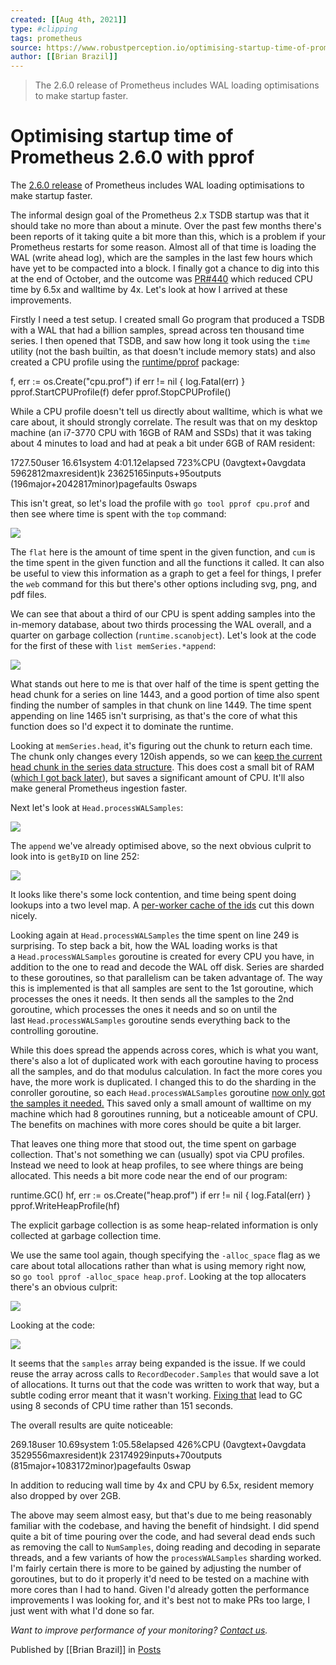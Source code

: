 ```yaml
---
created: [[Aug 4th, 2021]]
type: #clipping
tags: prometheus 
source: https://www.robustperception.io/optimising-startup-time-of-prometheus-2-6-0-with-pprof
author: [[Brian Brazil]] 
---
```

> The 2.6.0 release of Prometheus includes WAL loading optimisations to make startup faster.

# Optimising startup time of Prometheus 2.6.0 with pprof


The [2.6.0 release](https://www.robustperception.io/new-features-in-prometheus-2-6-0) of Prometheus includes WAL loading optimisations to make startup faster.

The informal design goal of the Prometheus 2.x TSDB startup was that it should take no more than about a minute. Over the past few months there's been reports of it taking quite a bit more than this, which is a problem if your Prometheus restarts for some reason. Almost all of that time is loading the WAL (write ahead log), which are the samples in the last few hours which have yet to be compacted into a block. I finally got a chance to dig into this at the end of October, and the outcome was [PR#440](https://github.com/prometheus/tsdb/pull/440) which reduced CPU time by 6.5x and walltime by 4x. Let's look at how I arrived at these improvements.

Firstly I need a test setup. I created small Go program that produced a TSDB with a WAL that had a billion samples, spread across ten thousand time series. I then opened that TSDB, and saw how long it took using the `time` utility (not the bash builtin, as that doesn't include memory stats) and also created a CPU profile using the [runtime/pprof](https://golang.org/pkg/runtime/pprof/) package:

f, err := os.Create("cpu.prof")
if err != nil {
  log.Fatal(err)
}
pprof.StartCPUProfile(f)
defer pprof.StopCPUProfile()

While a CPU profile doesn't tell us directly about walltime, which is what we care about, it should strongly correlate. The result was that on my desktop machine (an i7-3770 CPU with 16GB of RAM and SSDs) that it was taking about 4 minutes to load and had at peak a bit under 6GB of RAM resident:

1727.50user 16.61system 4:01.12elapsed 723%CPU (0avgtext+0avgdata 5962812maxresident)k
23625165inputs+95outputs (196major+2042817minor)pagefaults 0swaps

This isn't great, so let's load the profile with `go tool pprof cpu.prof` and then see where time is spent with the `top` command:

[![](https://www.robustperception.io/wp-content/uploads/2019/01/Screenshot_2019-01-02_16-05-35.png)](https://www.robustperception.io/wp-content/uploads/2019/01/Screenshot_2019-01-02_16-05-35.png)

The `flat` here is the amount of time spent in the given function, and `cum` is the time spent in the given function and all the functions it called. It can also be useful to view this information as a graph to get a feel for things, I prefer the `web` command for this but there's other options including svg, png, and pdf files.

We can see that about a third of our CPU is spent adding samples into the in-memory database, about two thirds processing the WAL overall, and a quarter on garbage collection (`runtime.scanobject`). Let's look at the code for the first of these with `list memSeries.*append`:

[![](https://www.robustperception.io/wp-content/uploads/2019/01/Screenshot_2019-01-02_16-03-40.png)](https://www.robustperception.io/wp-content/uploads/2019/01/Screenshot_2019-01-02_16-03-40.png)

What stands out here to me is that over half of the time is spent getting the head chunk for a series on line 1443, and a good portion of time also spent finding the number of samples in that chunk on line 1449. The time spent appending on line 1465 isn't surprising, as that's the core of what this function does so I'd expect it to dominate the runtime.

Looking at `memSeries.head`, it's figuring out the chunk to return each time. The chunk only changes every 120ish appends, so we can [keep the current head chunk in the series data structure](https://github.com/prometheus/tsdb/pull/440/commits/a64b0d51c4da614efb493627a7b5425bc65c6769). This does cost a small bit of RAM ([which I got back later](https://github.com/prometheus/tsdb/commit/910f3021b054c52cb8bde1ab1964eae3eceb84fd)), but saves a significant amount of CPU. It'll also make general Prometheus ingestion faster.

Next let's look at `Head.processWALSamples`:

[![](https://www.robustperception.io/wp-content/uploads/2019/01/Screenshot_2019-01-02_16-21-29.png)](https://www.robustperception.io/wp-content/uploads/2019/01/Screenshot_2019-01-02_16-21-29.png)

The `append` we've already optimised above, so the next obvious culprit to look into is `getByID` on line 252:

[![](https://www.robustperception.io/wp-content/uploads/2019/01/Screenshot_2019-01-02_16-23-49.png)](https://www.robustperception.io/wp-content/uploads/2019/01/Screenshot_2019-01-02_16-23-49.png)

It looks like there's some lock contention, and time being spent doing lookups into a two level map. A [per-worker cache of the ids](https://github.com/prometheus/tsdb/pull/440/commits/d8c8e4e6e4f690c0bd7c165f7b9718fce58c165a) cut this down nicely.

Looking again at `Head.processWALSamples` the time spent on line 249 is surprising. To step back a bit, how the WAL loading works is that a `Head.processWALSamples` goroutine is created for every CPU you have, in addition to the one to read and decode the WAL off disk. Series are sharded to these goroutines, so that parallelism can be taken advantage of. The way this is implemented is that all samples are sent to the 1st goroutine, which processes the ones it needs. It then sends all the samples to the 2nd goroutine, which processes the ones it needs and so on until the last `Head.processWALSamples` goroutine sends everything back to the controlling goroutine.

While this does spread the appends across cores, which is what you want, there's also a lot of duplicated work with each goroutine having to process all the samples, and do that modulus calculation. In fact the more cores you have, the more work is duplicated. I changed this to do the sharding in the conroller goroutine, so each `Head.processWALSamples` goroutine [now only got the samples it needed.](https://github.com/prometheus/tsdb/pull/440/commits/c7e7fd355e524e4212851000f1673b853fb0f3c2) This saved only a small amount of walltime on my machine which had 8 goroutines running, but a noticeable amount of CPU. The benefits on machines with more cores should be quite a bit larger.

That leaves one thing more that stood out, the time spent on garbage collection. That's not something we can (usually) spot via CPU profiles. Instead we need to look at heap profiles, to see where things are being allocated. This needs a bit more code near the end of our program:

runtime.GC()
hf, err := os.Create("heap.prof")
if err != nil {
  log.Fatal(err)
}
pprof.WriteHeapProfile(hf)

The explicit garbage collection is as some heap-related information is only collected at garbage collection time.

We use the same tool again, though specifying the `-alloc_space` flag as we care about total allocations rather than what is using memory right now, so `go tool pprof -alloc_space heap.prof`. Looking at the top allocaters there's an obvious culprit:

[![](https://www.robustperception.io/wp-content/uploads/2019/01/Screenshot_2019-01-02_17-01-38.png)](https://www.robustperception.io/wp-content/uploads/2019/01/Screenshot_2019-01-02_17-01-38.png)

Looking at the code:

[![](https://www.robustperception.io/wp-content/uploads/2019/01/Screenshot_2019-01-02_17-04-15.png)](https://www.robustperception.io/wp-content/uploads/2019/01/Screenshot_2019-01-02_17-04-15.png)

It seems that the `samples` array being expanded is the issue. If we could reuse the array across calls to `RecordDecoder.Samples` that would save a lot of allocations. It turns out that the code was written to work that way, but a subtle coding error meant that it wasn't working. [Fixing that](https://github.com/prometheus/tsdb/pull/440/commits/f0e79ec264b69dd286840af349ffd8546b03e444) lead to GC using 8 seconds of CPU time rather than 151 seconds.

The overall results are quite noticeable:

269.18user 10.69system 1:05.58elapsed 426%CPU (0avgtext+0avgdata 3529556maxresident)k
23174929inputs+70outputs (815major+1083172minor)pagefaults 0swap

In addition to reducing wall time by 4x and CPU by 6.5x, resident memory also dropped by over 2GB.

The above may seem almost easy, but that's due to me being reasonably familiar with the codebase, and having the benefit of hindsight. I did spend quite a bit of time pouring over the code, and had several dead ends such as removing the call to `NumSamples`, doing reading and decoding in separate threads, and a few variants of how the `processWALSamples` sharding worked. I'm fairly certain there is more to be gained by adjusting the number of goroutines, but to do it properly it'd need to be tested on a machine with more cores than I had to hand. Given I'd already gotten the performance improvements I was looking for, and it's best not to make PRs too large, I just went with what I'd done so far.

_Want to improve performance of your monitoring? [Contact us](mailto:prometheus@robustperception.io)._

Published by [[Brian Brazil]] in [Posts](https://www.robustperception.io/category/posts)

